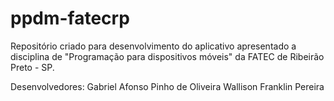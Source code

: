 # ppdm-fatecrp

Repositório criado para desenvolvimento do aplicativo apresentado a disciplina de "Programação para dispositivos móveis" da FATEC de Ribeirão Preto - SP.

Desenvolvedores:
Gabriel Afonso Pinho de Oliveira
Wallison Franklin Pereira
